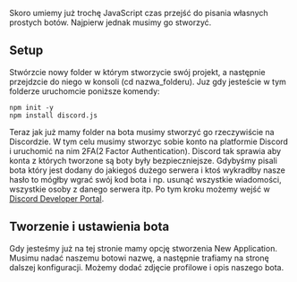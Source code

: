 Skoro umiemy już trochę JavaScript czas przejść do pisania własnych prostych botów. Najpierw jednak musimy go stworzyć.
## Setup
Stwórzcie nowy folder w którym stworzycie swój projekt, a następnie przejdzcie do niego w konsoli (cd nazwa_folderu). Juz gdy jesteście w tym folderze uruchomcie poniższe komendy:
```shell
npm init -y
npm install discord.js
```
Teraz jak już mamy folder na bota musimy stworzyć go rzeczywiście na Discordzie. W tym celu musimy stworzyc sobie konto na platformie Discord i uruchomić na nim 2FA(2 Factor Authentication). Discord tak sprawia aby konta z których tworzone są boty były bezpieczniejsze. Gdybyśmy pisali bota który jest dodany do jakiegoś dużego serwera i ktoś wykradłby nasze hasło to mógłby wgrać swój kod bota i np. usunąć wszystkie wiadomości, wszystkie osoby z danego serwera itp. Po tym kroku możemy wejść w [Discord Developer Portal](https://discord.com/developers/applications).

## Tworzenie i ustawienia bota
Gdy jesteśmy już na tej stronie mamy opcję stworzenia New Application. Musimu nadać naszemu botowi nazwę, a następnie trafiamy na stronę dalszej konfiguracji. Możemy dodać zdjęcie profilowe i opis naszego bota. 